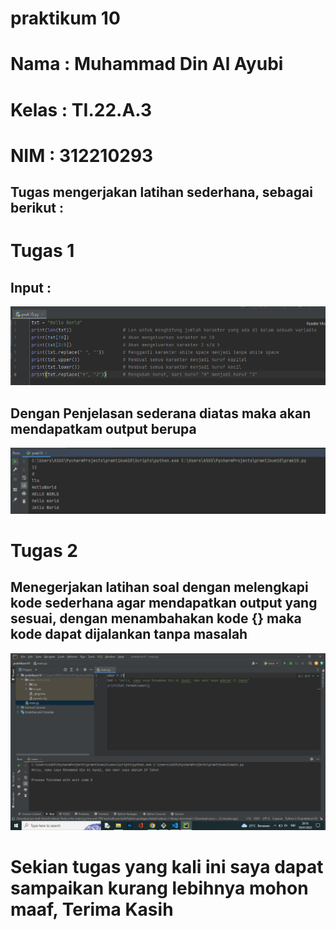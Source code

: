 # praktikum 10

# Nama : Muhammad Din Al Ayubi
# Kelas : TI.22.A.3
# NIM : 312210293

## Tugas mengerjakan latihan sederhana, sebagai berikut :
# Tugas 1
## Input :
![gambar 1](praktikum10/input10.png)
## Dengan Penjelasan sederana diatas maka akan mendapatkam output berupa
![gambar 2](praktikum10/output10.png)
# Tugas 2
## Menegerjakan latihan soal dengan melengkapi kode sederhana agar mendapatkan output yang sesuai, dengan menambahakan kode {} maka kode dapat dijalankan tanpa masalah
![gambar 3](praktikum10/latihan2.png)

# Sekian tugas yang kali ini saya dapat sampaikan kurang lebihnya mohon maaf, Terima Kasih